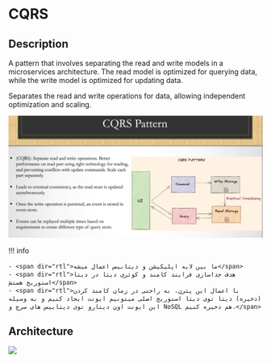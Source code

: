 # CQRS

## Description

A pattern that involves separating the read and write models in a microservices architecture.
The read model is optimized for querying data, while the write model is optimized for updating data.

Separates the read and write operations for data, allowing independent optimization and scaling.

![](cqrs/image2.jpg)

!!! info

    - <span dir="rtl">ما بین لایه اپلیکیشن و دیتابیس اعمال میشه</span>
    - <span dir="rtl">هدف جداسازی فرایند کامند و کوئری دیتا در دیتا استوریج هستش</span>
    - <span dir="rtl">با اعمال این پترن، به راحتی در زمان کامند کردن (ذخیره) دیتا توی دیتا استوریج اصلی میتونیم ایونت ایجاد کنیم و به وسیله این ایونت اون دیتارو توی دیتابیس های سرچ و NoSQL هم ذخیره کنیم.</span>

## Architecture

<img src="image1.png" style="width:3.48333in" />
